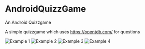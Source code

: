 # AndroidQuizzGame
An Android Quizzgame

A simple quizzgame which uses https://opentdb.com/ for questions

![Example 1](https://cloud.githubusercontent.com/assets/14196129/25780775/35bb3850-332e-11e7-9d9a-7068162da83f.png)
![Example 2](https://cloud.githubusercontent.com/assets/14196129/25780777/38920b6c-332e-11e7-86bf-f5476e696baf.png)
![Example 3](https://cloud.githubusercontent.com/assets/14196129/25780779/3c6df2aa-332e-11e7-9360-5da70fff8f47.png)
![Example 4](https://cloud.githubusercontent.com/assets/14196129/25780778/3a8e2cca-332e-11e7-9963-f3138561c896.png)
